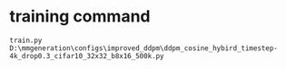 # training command
```
train.py D:\mmgeneration\configs\improved_ddpm\ddpm_cosine_hybird_timestep-4k_drop0.3_cifar10_32x32_b8x16_500k.py
```

